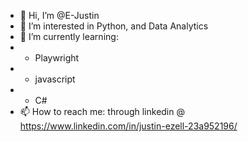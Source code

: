 - 👋 Hi, I’m @E-Justin
- 👀 I’m interested in Python, and Data Analytics 
- 🌱 I’m currently learning:
-   * Playwright
-   * javascript
-   * C#
- 📫 How to reach me: through linkedin @ https://www.linkedin.com/in/justin-ezell-23a952196/

<!---
E-Justin/E-Justin is a ✨ special ✨ repository because its `README.md` (this file) appears on your GitHub profile.
You can click the Preview link to take a look at your changes.
--->
